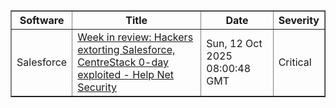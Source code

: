<table border="1" style="width:100%; border-collapse: collapse;">
<thead>
<tr>
<th>Software</th>
<th>Title</th>
<th>Date</th>
<th>Severity</th>
</tr>
</thead>
<tbody><tr>
<td>Salesforce</td>
<td><a href="https://news.google.com/rss/articles/CBMitgFBVV95cUxQYVd4RzZ3MWk5OGt0ejBCcHl2Y3FYTHpKY0p3TklNRUx2Rl9yY3g2eTFCRDFidUItbDEtamwwRVFEdWdzVldaQ1lWX25FN0YtdW8tdWxINWd3WDUtaVp1UC16eWVFRUp0Z2ItcDMyN2ZMRTBoWlZXdUNmMUU2MW1JN1FteTNXRXo0a3Z1RnJXME1lQ0hXOU05NllfSkRZTWgyYk5zNUxzTFZMZTY2NkppWVpEWHc4UQ?oc=5">Week in review: Hackers extorting Salesforce, CentreStack 0-day exploited - Help Net Security</a></td>
<td>Sun, 12 Oct 2025 08:00:48 GMT</td>
<td>Critical</td>
</tr>
</tbody>
</table>